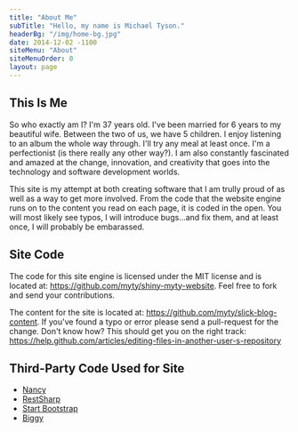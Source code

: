 ```yaml
---
title: "About Me"
subTitle: "Hello, my name is Michael Tyson."
headerBg: "/img/home-bg.jpg"
date: 2014-12-02 -1100
siteMenu: "About"
siteMenuOrder: 0
layout: page
---
```


## This Is Me
So who exactly am I?  I'm 37 years old.  I've been married for 6 years to my beautiful wife. Between the two of us, we have 5 children. I enjoy listening to an album the whole way through. I'll try any meal at least once. I'm a perfectionist (is there really any other way?).  I am also constantly fascinated and amazed at the change, innovation, and creativity that goes into the technology and software development worlds.

This site is my attempt at both creating software that I am trully proud of as well as a way to get more involved. From the code that the website engine runs on to the content you read on each page, it is coded in the open.  You will most likely see typos, I will introduce bugs...and fix them, and at least once, I will probably be embarassed.

## Site Code
The code for this site engine is licensed under the MIT license and is located at: <a href="https://github.com/myty/shiny-myty-website" target="_blank">https://github.com/myty/shiny-myty-website</a>. Feel free to fork and send your contributions.

The content for the site is located at: <a href="https://github.com/myty/slick-blog-content" target="_blank">https://github.com/myty/slick-blog-content</a>. If you've found a typo or error please send a pull-request for the change.  Don't know how? This should get you on the right track: <a href="https://help.github.com/articles/editing-files-in-another-user-s-repository" target="_blank">https://help.github.com/articles/editing-files-in-another-user-s-repository</a>

## Third-Party Code Used for Site
- <a href="http://nancyfx.org/" target="_blank">Nancy</a>
- <a href="http://restsharp.org/" target="_blank">RestSharp</a>
- <a href="http://startbootstrap.com/template-overviews/clean-blog/" target="_blank">Start Bootstrap</a>
- <a href="https://github.com/xivSolutions/biggy" target="_blank">Biggy</a>

